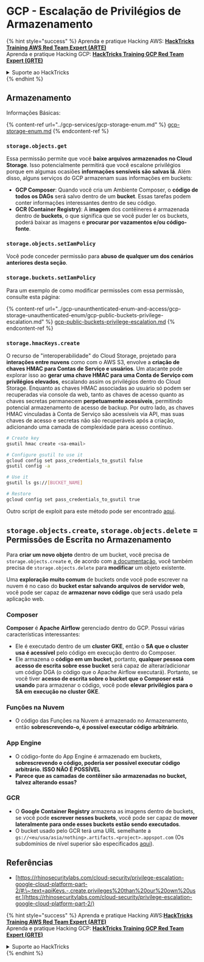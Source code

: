 # GCP - Escalação de Privilégios de Armazenamento

{% hint style="success" %}
Aprenda e pratique Hacking AWS: <img src="/.gitbook/assets/image.png" alt="" data-size="line">[**HackTricks Training AWS Red Team Expert (ARTE)**](https://training.hacktricks.xyz/courses/arte)<img src="/.gitbook/assets/image.png" alt="" data-size="line">\
Aprenda e pratique Hacking GCP: <img src="/.gitbook/assets/image (2).png" alt="" data-size="line">[**HackTricks Training GCP Red Team Expert (GRTE)**<img src="/.gitbook/assets/image (2).png" alt="" data-size="line">](https://training.hacktricks.xyz/courses/grte)

<details>

<summary>Suporte ao HackTricks</summary>

* Verifique os [**planos de assinatura**](https://github.com/sponsors/carlospolop)!
* **Junte-se ao** 💬 [**grupo Discord**](https://discord.gg/hRep4RUj7f) ou ao [**grupo telegram**](https://t.me/peass) ou **siga-nos** no **Twitter** 🐦 [**@hacktricks\_live**](https://twitter.com/hacktricks\_live)**.**
* **Compartilhe truques de hacking enviando PRs para os repositórios** [**HackTricks**](https://github.com/carlospolop/hacktricks) e [**HackTricks Cloud**](https://github.com/carlospolop/hacktricks-cloud).

</details>
{% endhint %}

## Armazenamento

Informações Básicas:

{% content-ref url="../gcp-services/gcp-storage-enum.md" %}
[gcp-storage-enum.md](../gcp-services/gcp-storage-enum.md)
{% endcontent-ref %}

### `storage.objects.get`

Essa permissão permite que você **baixe arquivos armazenados no Cloud Storage**. Isso potencialmente permitirá que você escalone privilégios porque em algumas ocasiões **informações sensíveis são salvas lá**. Além disso, alguns serviços do GCP armazenam suas informações em buckets:

* **GCP Composer**: Quando você cria um Ambiente Composer, o **código de todos os DAGs** será salvo dentro de um **bucket**. Essas tarefas podem conter informações interessantes dentro de seu código.
* **GCR (Container Registry)**: A **imagem** dos contêineres é armazenada dentro de **buckets**, o que significa que se você puder ler os buckets, poderá baixar as imagens e **procurar por vazamentos e/ou código-fonte**.

### `storage.objects.setIamPolicy`

Você pode conceder permissão para **abuso de qualquer um dos cenários anteriores desta seção**.

### **`storage.buckets.setIamPolicy`**

Para um exemplo de como modificar permissões com essa permissão, consulte esta página:

{% content-ref url="../gcp-unaunthenticated-enum-and-access/gcp-storage-unauthenticated-enum/gcp-public-buckets-privilege-escalation.md" %}
[gcp-public-buckets-privilege-escalation.md](../gcp-unaunthenticated-enum-and-access/gcp-storage-unauthenticated-enum/gcp-public-buckets-privilege-escalation.md)
{% endcontent-ref %}

### `storage.hmacKeys.create`

O recurso de "interoperabilidade" do Cloud Storage, projetado para **interações entre nuvens** como com o AWS S3, envolve a **criação de chaves HMAC para Contas de Serviço e usuários**. Um atacante pode explorar isso ao **gerar uma chave HMAC para uma Conta de Serviço com privilégios elevados**, escalando assim os privilégios dentro do Cloud Storage. Enquanto as chaves HMAC associadas ao usuário só podem ser recuperadas via console da web, tanto as chaves de acesso quanto as chaves secretas permanecem **perpetuamente acessíveis**, permitindo potencial armazenamento de acesso de backup. Por outro lado, as chaves HMAC vinculadas à Conta de Serviço são acessíveis via API, mas suas chaves de acesso e secretas não são recuperáveis após a criação, adicionando uma camada de complexidade para acesso contínuo.
```bash
# Create key
gsutil hmac create <sa-email>

# Configure gsutil to use it
gcloud config set pass_credentials_to_gsutil false
gsutil config -a

# Use it
gsutil ls gs://[BUCKET_NAME]

# Restore
gcloud config set pass_credentials_to_gsutil true
```
Outro script de exploit para este método pode ser encontrado [aqui](https://github.com/RhinoSecurityLabs/GCP-IAM-Privilege-Escalation/blob/master/ExploitScripts/storage.hmacKeys.create.py).

## `storage.objects.create`, `storage.objects.delete` = Permissões de Escrita no Armazenamento

Para **criar um novo objeto** dentro de um bucket, você precisa de `storage.objects.create` e, de acordo com [a documentação](https://cloud.google.com/storage/docs/access-control/iam-permissions#object\_permissions), você também precisa de `storage.objects.delete` para **modificar** um objeto existente.

Uma **exploração muito comum** de buckets onde você pode escrever na nuvem é no caso do **bucket estar salvando arquivos de servidor web**, você pode ser capaz de **armazenar novo código** que será usado pela aplicação web.

### Composer

**Composer** é **Apache Airflow** gerenciado dentro do GCP. Possui várias características interessantes:

* Ele é executado dentro de um **cluster GKE**, então o **SA que o cluster usa é acessível** pelo código em execução dentro do Composer.
* Ele armazena o **código em um bucket**, portanto, **qualquer pessoa com acesso de escrita sobre esse bucket** será capaz de alterar/adicionar um código DGA (o código que o Apache Airflow executará).
Portanto, se você tiver **acesso de escrita sobre o bucket que o Composer está usando** para armazenar o código, você pode **elevar privilégios para o SA em execução no cluster GKE**.

### Funções na Nuvem

* O código das Funções na Nuvem é armazenado no Armazenamento, então **sobrescrevendo-o, é possível executar código arbitrário**.

### App Engine

* O código-fonte do App Engine é armazenado em buckets, **sobrescrevendo o código, poderia ser possível executar código arbitrário. ISSO NÃO É POSSÍVEL**
* **Parece que as camadas de contêiner são armazenadas no bucket, talvez alterando essas?**

### GCR

* O **Google Container Registry** armazena as imagens dentro de buckets, se você pode **escrever nesses buckets**, você pode ser capaz de **mover lateralmente para onde esses buckets estão sendo executados**.
* O bucket usado pelo GCR terá uma URL semelhante a `gs://<eu/usa/asia/nothing>.artifacts.<project>.appspot.com` (Os subdomínios de nível superior são especificados [aqui](https://cloud.google.com/container-registry/docs/pushing-and-pulling)).

## **Referências**

* [https://rhinosecuritylabs.com/cloud-security/privilege-escalation-google-cloud-platform-part-2/#:\~:text=apiKeys.-,create,privileges%20than%20our%20own%20user.](https://rhinosecuritylabs.com/cloud-security/privilege-escalation-google-cloud-platform-part-2/)

{% hint style="success" %}
Aprenda e pratique Hacking AWS:<img src="/.gitbook/assets/image.png" alt="" data-size="line">[**HackTricks Training AWS Red Team Expert (ARTE)**](https://training.hacktricks.xyz/courses/arte)<img src="/.gitbook/assets/image.png" alt="" data-size="line">\
Aprenda e pratique Hacking GCP: <img src="/.gitbook/assets/image (2).png" alt="" data-size="line">[**HackTricks Training GCP Red Team Expert (GRTE)**<img src="/.gitbook/assets/image (2).png" alt="" data-size="line">](https://training.hacktricks.xyz/courses/grte)

<details>

<summary>Suporte ao HackTricks</summary>

* Verifique os [**planos de assinatura**](https://github.com/sponsors/carlospolop)!
* **Junte-se ao** 💬 [**grupo Discord**](https://discord.gg/hRep4RUj7f) ou ao [**grupo telegram**](https://t.me/peass) ou **siga-nos** no **Twitter** 🐦 [**@hacktricks\_live**](https://twitter.com/hacktricks\_live)**.**
* **Compartilhe truques de hacking enviando PRs para os repositórios** [**HackTricks**](https://github.com/carlospolop/hacktricks) e [**HackTricks Cloud**](https://github.com/carlospolop/hacktricks-cloud).

</details>
{% endhint %}
